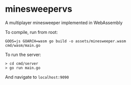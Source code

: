 # minesweepervs

A multiplayer minesweeper implemented in WebAssembly

To compile, run from root:

```
GOOS=js GOARCH=wasm go build -o assets/minesweeper.wasm cmd/wasm/main.go
```

To run the server:
```
> cd cmd/server
> go run main.go
```

And navigate to `localhost:9090`
